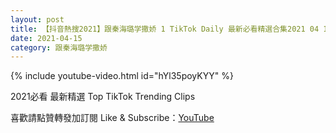 ```yaml
---
layout: post
title: 【抖音熱搜2021】跟秦海璐学撒娇 1 TikTok Daily 最新必看精選合集2021 04 15
date: 2021-04-15
category: 跟秦海璐学撒娇
---
```


{% include youtube-video.html id="hYl35poyKYY" %}

2021必看 最新精選 Top TikTok Trending Clips

喜歡請點贊轉發加訂閱 Like & Subscribe：[YouTube](https://www.youtube.com/channel/UCAoR7VcanIPd04uEq_GIylA/videos)

